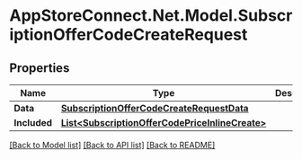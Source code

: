 # AppStoreConnect.Net.Model.SubscriptionOfferCodeCreateRequest

## Properties

Name | Type | Description | Notes
------------ | ------------- | ------------- | -------------
**Data** | [**SubscriptionOfferCodeCreateRequestData**](SubscriptionOfferCodeCreateRequestData.md) |  | 
**Included** | [**List&lt;SubscriptionOfferCodePriceInlineCreate&gt;**](SubscriptionOfferCodePriceInlineCreate.md) |  | [optional] 

[[Back to Model list]](../README.md#documentation-for-models) [[Back to API list]](../README.md#documentation-for-api-endpoints) [[Back to README]](../README.md)

